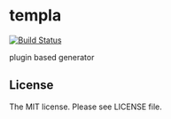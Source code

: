 # templa

[![Build Status](https://travis-ci.org/tsukurite/templa.svg?branch=master)](https://travis-ci.org/tsukurite/templa)

plugin based generator

## License

The MIT license. Please see LICENSE file.
